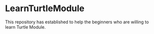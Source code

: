 # LearnTurtleModule
This repository has established to help the beginners who are willing to learn Turtle Module.
